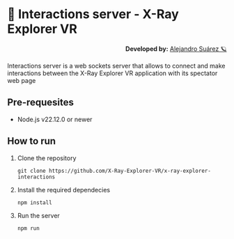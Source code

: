 # 🚨 Interactions server - X-Ray Explorer VR

<div style="text-align: right; margin-bottom: 1rem;">
  <div style="display: inline; font-weight: bold;">Developed by:</div> <a href="https://github.com/AlexAzumi">Alejandro Suárez 🪐</a>
</div>

Interactions server is a web sockets server that allows to connect and make interactions between the X-Ray Explorer VR application with its spectator web page

## Pre-requesites

* Node.js v22.12.0 or newer

## How to run

1. Clone the repository

    ```console
    git clone https://github.com/X-Ray-Explorer-VR/x-ray-explorer-interactions
    ```

2. Install the required dependecies

    ```console
    npm install
    ```

3. Run the server

    ```console
    npm run
    ```
